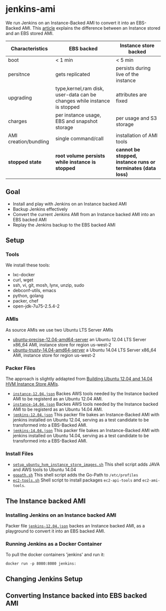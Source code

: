 # jenkins-ami
We run Jenkins on an Instance-Backed AMI to convert it into an EBS-Backed AMI.
This [article](http://docs.aws.amazon.com/AWSEC2/latest/UserGuide/ComponentsAMIs.html) explains the difference
between an Instance stored and an EBS stored AMI. 

| Characteristics | EBS backed | Instance store backed |
|---|---|---|
|boot  | < 1 min  | < 5 min   |
|persitnce  | gets replicated  | persists during live of the instance  |
|upgrading  | type,kernel,ram disk, user-data can be changes while instance is stopped  | attributes are fixed   |
|charges  | per instance usage, EBS and snapshot storage | per usage and S3 storage   |
|AMI creation/bundling  | single command/call  | installation of AMI tools  |
|**stopped state**  | **root volume persists while instance is stopped** |  **cannot be stopped, instance runs or terminates (data loss)**  |

## Goal
+ Install and play with Jenkins on an Instance backed AMI
+ Backup Jenkins effectively
+ Convert the current Jenkins AMI from an Instance backed AMI into an EBS backed AMI
+ Replay the Jenkins backup to the EBS backed AMI

## Setup

### Tools
We install these tools:
 + lxc-docker
 + curl, wget
 + ssh, vi, git, mosh, lynx, unzip, sudo
 + debconf-utils, emacs
 + python, golang
 + packer, chef
 + open-jdk-7u75-2.5.4-2 

### AMIs
As source AMIs we use two Ubuntu LTS Server AMIs
 + [ubuntu-precise-12.04-amd64-server](http://thecloudmarket.com/image/ami-a7785897--ubuntu-images-hvm-instance-ubuntu-precise-12-04-amd64-server-20150227) an Ubuntu 12.04 LTS Server x86_64 AMI, instance store for region us-west-2 
 + [ubuntu-trusty-14.04-amd64-server](http://thecloudmarket.com/image/ami-29ebb519--ubuntu-images-hvm-ssd-ubuntu-trusty-14-04-amd64-server-20150123) a Ubuntu 14.04 LTS Server x86_64 AMI, instance store for region us-west-2 

### Packer Files
The approach is slightly addapted from [Building Ubuntu 12.04 and 14.04 HVM Instance Store AMIs](https://github.com/Lumida/packer/wiki/Building-Ubuntu-12.04-and-14.04-HVM-Instance-Store-AMIs).
 + [`instance-12.04.json`](instance-12.04.json)  Backes AWS tools needed by the Instance backed AMI to be registerd as an Ubuntu 12.04 AMI.
 + [`instance-14.04.json`](instance-14.04.json)  Backes AWS tools needed by the Instance backed AMI to be registerd as an Ubuntu 14.04 AMI.
 + [`jenkins-12.04.json`](jenkins-12.04.json) This packer file bakes an Instance-Backed AMI with jenkins installed on Ubuntu 12.04, serving as a test candidate to be transformed into a EBS-Backed AMI.
 + [`jenkins-14.04.json`](jenkins-14.04.json) This packer file bakes an Instance-Backed AMI with jenkins installed on Ubuntu 14.04, serving as a test candidate to be transformed into a EBS-Backed AMI.

### Install Files
 + [`setup_ubuntu_hvm_instance_store_images.sh`](setup_ubuntu_hvm_instance_store_images.sh) This shell script adds JAVA and AWS tools to Ubuntu 14.04
 + [`gopath.sh`](gopath.sh) This shell script adds the Go-Path to `/etc/profiles`
 + [`ec2-tools.sh`](ec2-tools.sh) Shell script to install packages `ec2-api-tools` and `ec2-ami-tools`.

## The Instance backed AMI

### Installing Jenkins on an Instance backed AMI
Packer file [`jenkins-12.04.json`](jenkins-12.04.json) backes an Instance backed AMI, as a playground to convert it into an EBS backed AMI.


### Running Jenkins as a Docker Container
To pull the docker containers 'jenkins' and run it:
```
docker run -p 8080:8080 jenkins:
```

## Changing Jenkins Setup

## Converting Instance backed into EBS backed AMI

